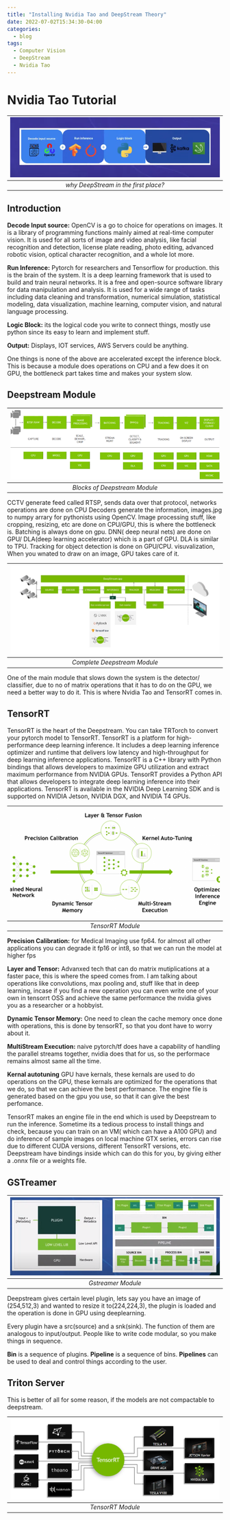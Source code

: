 ```yaml
---
title: "Installing Nvidia Tao and DeepStream Theory"
date: 2022-07-02T15:34:30-04:00
categories:
  - blog
tags:
  - Computer Vision 
  - DeepStream
  - Nvidia Tao
---
```



# Nvidia Tao Tutorial

| ![space-1.jpg](/assets/images/deepstream/ds2.png) | 
|:--:| 
| *why DeepStream in the first place?* |


## Introduction
**Decode Input source:**
OpenCV is a go to choice for operations on images. It is a library of programming functions mainly aimed at real-time computer vision. It is used for all sorts of image and video analysis, like facial recognition and detection, license plate reading, photo editing, advanced robotic vision, optical character recognition, and a whole lot more.


**Run Inference:**
Pytorch for researchers and Tensorflow for production. this is the brain of the system. It is a deep learning framework that is used to build and train neural networks. It is a free and open-source software library for data manipulation and analysis. It is used for a wide range of tasks including data cleaning and transformation, numerical simulation, statistical modeling, data visualization, machine learning, computer vision, and natural language processing.


**Logic Block:**
its the logical code you write to connect things, mostly use python since its easy to learn and implement stuff.

**Output:**
Displays, IOT services, AWS Servers could be anything.


One things is none of the above are accelerated except the inference block. This is because a module does operations on CPU and a few does it on GPU, the bottleneck part takes time and makes your system slow.



## Deepstream Module
| ![space-1.jpg](/assets/images/deepstream/ds3.png) | 
|:--:| 
| *Blocks of Deepstream Module* |


CCTV generate feed called RTSP, sends data over that protocol, networks operations are done on CPU
Decoders generate the information, images.jpg to numpy arrary for pythonists using OpenCV.
Image processing stuff, like cropping, resizing, etc are done on CPU/GPU, this is where the bottleneck is.
Batching is always done on gpu.
DNN( deep neural nets) are done on GPU/ DLA(deep learning accelerator) which is a part of GPU. DLA is similar to TPU.
Tracking for object detection is done on GPU/CPU.
visuvalization, When you wnated to draw on an image, GPU takes care of it.


| ![space-1.jpg](/assets/images/deepstream/ds1.png) | 
|:--:| 
| *Complete Deepstream Module* |

One of the main module that slows down the system is the detector/ classifier, due to no of matrix operations that it has to do on the GPU, we need a better way to do it. This is where Nvidia Tao and TensorRT comes in.



## TensorRT 
TensorRT is the heart of the Deepstream. You can take TRTorch to convert your pytorch model to TensorRT. TensorRT is a platform for high-performance deep learning inference. It includes a deep learning inference optimizer and runtime that delivers low latency and high-throughput for deep learning inference applications. TensorRT is a C++ library with Python bindings that allows developers to maximize GPU utilization and extract maximum performance from NVIDIA GPUs. TensorRT provides a Python API that allows developers to integrate deep learning inference into their applications. TensorRT is available in the NVIDIA Deep Learning SDK and is supported on NVIDIA Jetson, NVIDIA DGX, and NVIDIA T4 GPUs.


| ![space-1.jpg](/assets/images/deepstream/ds4.png) | 
|:--:| 
| *TensorRT Module* |


**Precision Calibration:**
for Medical Imaging use fp64.
for almost all other applications you can degrade it fp16 or int8, so that we can run the model at higher fps


**Layer and Tensor:**
Advanxed tech that can do matrix mutiplications at a faster pace, this is where the speed comes from. I am talking about operations like convolutions, max pooling and, stuff like that in deep learning, incase if you find a new operation you can even write one of your own in tensorrt OSS and achieve the same performance the nvidia gives you as a researcher or a hobbyist.


**Dynamic Tensor Memory:**
One need to clean the cache memory once done with operations, this is done by tensorRT, so that you dont have to worry about it.


**MultiStream Execution:**
naive pytorch/tf does have a capability of handling the parallel streams together, nvidia does that for us, so the performace remains almost same all the time.

**Kernal autotuning**
GPU have kernals, these kernals are used to do operations on the GPU, these kernals are optimized for the operations that we do, so that we can achieve the best performance.
The engine file is generated based on the gpu you use, so that it can give the best perfomance. 


TensorRT makes an engine file in the end which is used by Deepstream to run the inference. Sometime its a tedious process to install things and check, because you can train on an VM( which can have a A100 GPU) and do inference of sample images on local machine GTX series, errors can rise due to different CUDA versions, different TensorRT versions, etc. Deepstream have bindings inside which can do this for you, by giving either a .onnx file or a weights file.




## GSTreamer
| ![space-1.jpg](/assets/images/deepstream/ds6.png) | 
|:--:| 
| *Gstreamer Module* |

Deepstream gives certain level plugin, lets say you have an image of (254,512,3) and wanted to resize it to(224,224,3), the plugin is loaded and the operation is done in  GPU using deeplearning.


Every plugin have a src(source) and a snk(sink). The function of them are analogous to input/output. People like to write code modular, so you make things in sequence.

**Bin** is a sequence of plugins.
**Pipeline** is a sequence of bins. **Pipelines** can be used to deal and control things according to the user.


## Triton Server
This is better of all for some reason, if the models are not compactable to deepstream.

| ![space-1.jpg](/assets/images/deepstream/ds5.png) | 
|:--:| 
| *TensorRT Module* |














